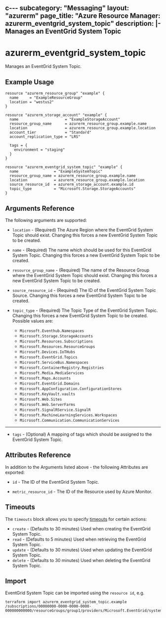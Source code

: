 c---
subcategory: "Messaging"
layout: "azurerm"
page_title: "Azure Resource Manager: azurerm_eventgrid_system_topic"
description: |-
  Manages an EventGrid System Topic
---

# azurerm_eventgrid_system_topic

Manages an EventGrid System Topic.

## Example Usage

```hcl
resource "azurerm_resource_group" "example" {
  name     = "ExampleResourceGroup"
  location = "westus2"
}

resource "azurerm_storage_account" "example" {
  name                     = "ExampleStorageAccount"
  resource_group_name      = azurerm_resource_group.example.name
  location                 = azurerm_resource_group.example.location
  account_tier             = "Standard"
  account_replication_type = "LRS"

  tags = {
    environment = "staging"
  }
}

resource "azurerm_eventgrid_system_topic" "example" {
  name                = "ExampleSystemTopic"
  resource_group_name = azurerm_resource_group.example.name
  location            = azurerm_resource_group.example.location
  source_resource_id  = azurerm_storage_account.example.id
  topic_type          = "Microsoft.Storage.StorageAccounts"
}
```

## Arguments Reference

The following arguments are supported:

* `location` - (Required) The Azure Region where the EventGrid System Topic should exist. Changing this forces a new EventGrid System Topic to be created.

* `name` - (Required) The name which should be used for this EventGrid System Topic. Changing this forces a new EventGrid System Topic to be created.

* `resource_group_name` - (Required) The name of the Resource Group where the EventGrid System Topic should exist. Changing this forces a new EventGrid System Topic to be created.

* `source_resource_id` - (Required) The ID of the EventGrid System Topic Source. Changing this forces a new EventGrid System Topic to be created.

* `topic_type` - (Required) The Topic Type of the EventGrid System Topic. Changing this forces a new EventGrid System Topic to be created. Possible values are:
  * `Microsoft.Eventhub.Namespaces`
  * `Microsoft.Storage.StorageAccounts`
  * `Microsoft.Resources.Subscriptions`
  * `Microsoft.Resources.ResourceGroups`
  * `Microsoft.Devices.IoTHubs`
  * `Microsoft.EventGrid.Topics`
  * `Microsoft.ServiceBus.Namespaces`
  * `Microsoft.ContainerRegistry.Registries`
  * `Microsoft.Media.MediaServices`
  * `Microsoft.Maps.Accounts`
  * `Microsoft.EventGrid.Domains`
  * `Microsoft.AppConfiguration.ConfigurationStores`
  * `Microsoft.KeyVault.vaults`
  * `Microsoft.Web.Sites`
  * `Microsoft.Web.ServerFarms`
  * `Microsoft.SignalRService.SignalR`
  * `Microsoft.MachineLearningServices.Workspaces`
  * `Microsoft.Communication.CommunicationServices`
---

* `tags` - (Optional) A mapping of tags which should be assigned to the EventGrid System Topic.

## Attributes Reference

In addition to the Arguments listed above - the following Attributes are exported: 

* `id` - The ID of the EventGrid System Topic.

* `metric_resource_id` - The ID of the Resource used by Azure Monitor.

## Timeouts

The `timeouts` block allows you to specify [timeouts](https://www.terraform.io/docs/configuration/resources.html#timeouts) for certain actions:

* `create` - (Defaults to 30 minutes) Used when creating the EventGrid System Topic.
* `read` - (Defaults to 5 minutes) Used when retrieving the EventGrid System Topic.
* `update` - (Defaults to 30 minutes) Used when updating the EventGrid System Topic.
* `delete` - (Defaults to 30 minutes) Used when deleting the EventGrid System Topic.

## Import

EventGrid System Topic can be imported using the `resource id`, e.g.

```shell
terraform import azurerm_eventgrid_system_topic.example /subscriptions/00000000-0000-0000-0000-000000000000/resourceGroups/group1/providers/Microsoft.EventGrid/systemTopics/systemTopic1
```
